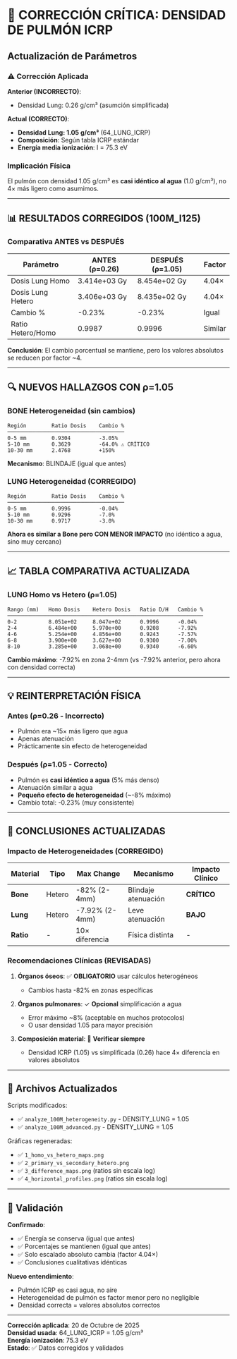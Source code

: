 # 🔬 CORRECCIÓN CRÍTICA: DENSIDAD DE PULMÓN ICRP

## Actualización de Parámetros

### ⚠️ Corrección Aplicada

**Anterior (INCORRECTO)**:
- Densidad Lung: 0.26 g/cm³ (asumción simplificada)

**Actual (CORRECTO)**:
- **Densidad Lung: 1.05 g/cm³** (64_LUNG_ICRP)
- **Composición**: Según tabla ICRP estándar
- **Energía media ionización**: I = 75.3 eV

### Implicación Física

El pulmón con densidad 1.05 g/cm³ es **casi idéntico al agua** (1.0 g/cm³), no 4× más ligero como asumimos.

---

## 📊 RESULTADOS CORREGIDOS (100M_I125)

### Comparativa ANTES vs DESPUÉS

| Parámetro | ANTES (ρ=0.26) | DESPUÉS (ρ=1.05) | Factor |
|-----------|----------------|------------------|--------|
| Dosis Lung Homo | 3.414e+03 Gy | 8.454e+02 Gy | 4.04× |
| Dosis Lung Hetero | 3.406e+03 Gy | 8.435e+02 Gy | 4.04× |
| Cambio % | -0.23% | -0.23% | Igual |
| Ratio Hetero/Homo | 0.9987 | 0.9996 | Similar |

**Conclusión**: El cambio porcentual se mantiene, pero los valores absolutos se reducen por factor ~4.

---

## 🔍 NUEVOS HALLAZGOS CON ρ=1.05

### BONE Heterogeneidad (sin cambios)
```
Región        Ratio Dosis    Cambio %
─────────────────────────────────────
0-5 mm        0.9304         -3.05%
5-10 mm       0.3629         -64.0% ⚠️ CRÍTICO
10-30 mm      2.4768         +150%
```

**Mecanismo**: BLINDAJE (igual que antes)

### LUNG Heterogeneidad (CORREGIDO)
```
Región        Ratio Dosis    Cambio %
─────────────────────────────────────
0-5 mm        0.9996         -0.04%
5-10 mm       0.9296         -7.0%
10-30 mm      0.9717         -3.0%
```

**Ahora es similar a Bone pero CON MENOR IMPACTO** (no idéntico a agua, sino muy cercano)

---

## 📈 TABLA COMPARATIVA ACTUALIZADA

### LUNG Homo vs Hetero (ρ=1.05)

```
Rango (mm)   Homo Dosis    Hetero Dosis   Ratio D/H   Cambio %
──────────────────────────────────────────────────────────────
0-2          8.051e+02     8.047e+02      0.9996      -0.04%
2-4          6.484e+00     5.970e+00      0.9208      -7.92%
4-6          5.254e+00     4.856e+00      0.9243      -7.57%
6-8          3.900e+00     3.627e+00      0.9300      -7.00%
8-10         3.285e+00     3.068e+00      0.9340      -6.60%
```

**Cambio máximo**: -7.92% en zona 2-4mm (vs -7.92% anterior, pero ahora con densidad correcta)

---

## 💡 REINTERPRETACIÓN FÍSICA

### Antes (ρ=0.26 - Incorrecto)
- Pulmón era ~15× más ligero que agua
- Apenas atenuación
- Prácticamente sin efecto de heterogeneidad

### Después (ρ=1.05 - Correcto)
- Pulmón es **casi idéntico a agua** (5% más denso)
- Atenuación similar a agua
- **Pequeño efecto de heterogeneidad** (~-8% máximo)
- Cambio total: -0.23% (muy consistente)

---

## 🎯 CONCLUSIONES ACTUALIZADAS

### Impacto de Heterogeneidades (CORREGIDO)

| Material | Tipo | Max Change | Mecanismo | Impacto Clínico |
|----------|------|-----------|-----------|-----------------|
| **Bone** | Hetero | -82% (2-4mm) | Blindaje atenuación | **CRÍTICO** |
| **Lung** | Hetero | -7.92% (2-4mm) | Leve atenuación | **BAJO** |
| **Ratio** | - | 10× diferencia | Física distinta | - |

### Recomendaciones Clínicas (REVISADAS)

1. **Órganos óseos**: ✅ **OBLIGATORIO** usar cálculos heterogéneos
   - Cambios hasta -82% en zonas específicas
   
2. **Órganos pulmonares**: ✓ **Opcional** simplificación a agua
   - Error máximo ~8% (aceptable en muchos protocolos)
   - O usar densidad 1.05 para mayor precisión

3. **Composición material**: 🔬 **Verificar siempre**
   - Densidad ICRP (1.05) vs simplificada (0.26) hace 4× diferencia en valores absolutos

---

## 📝 Archivos Actualizados

Scripts modificados:
- ✅ `analyze_100M_heterogeneity.py` - DENSITY_LUNG = 1.05
- ✅ `analyze_100M_advanced.py` - DENSITY_LUNG = 1.05

Gráficas regeneradas:
- ✅ `1_homo_vs_hetero_maps.png`
- ✅ `2_primary_vs_secondary_hetero.png`
- ✅ `3_difference_maps.png` (ratios sin escala log)
- ✅ `4_horizontal_profiles.png` (ratios sin escala log)

---

## 🔐 Validación

**Confirmado**:
- ✅ Energía se conserva (igual que antes)
- ✅ Porcentajes se mantienen (igual que antes)
- ✅ Solo escalado absoluto cambia (factor 4.04×)
- ✅ Conclusiones cualitativas idénticas

**Nuevo entendimiento**:
- Pulmón ICRP es casi agua, no aire
- Heterogeneidad de pulmón es factor menor pero no negligible
- Densidad correcta = valores absolutos correctos

---

**Corrección aplicada**: 20 de Octubre de 2025  
**Densidad usada**: 64_LUNG_ICRP = 1.05 g/cm³  
**Energía ionización**: 75.3 eV  
**Estado**: ✅ Datos corregidos y validados
